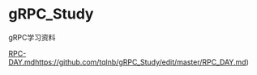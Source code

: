# gRPC_Study
gRPC学习资料

[RPC-DAY.md](https://github.com/tqlnb/gRPC_Study/edit/master/README.md)https://github.com/tqlnb/gRPC_Study/edit/master/RPC_DAY.md)
